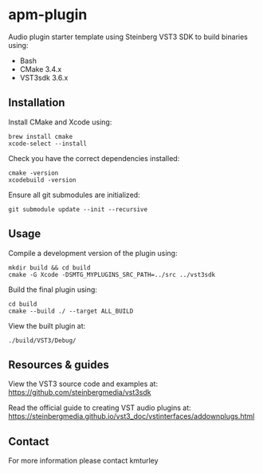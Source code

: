 # apm-plugin

Audio plugin starter template using Steinberg VST3 SDK to build binaries using:

* Bash
* CMake 3.4.x
* VST3sdk 3.6.x


## Installation

Install CMake and Xcode using:

    brew install cmake
    xcode-select --install

Check you have the correct dependencies installed:

    cmake -version
    xcodebuild -version

Ensure all git submodules are initialized:

    git submodule update --init --recursive

## Usage

Compile a development version of the plugin using:

    mkdir build && cd build
    cmake -G Xcode -DSMTG_MYPLUGINS_SRC_PATH=../src ../vst3sdk

Build the final plugin using:

    cd build
    cmake --build ./ --target ALL_BUILD

View the built plugin at:

    ./build/VST3/Debug/


## Resources & guides

View the VST3 source code and examples at:
https://github.com/steinbergmedia/vst3sdk

Read the official guide to creating VST audio plugins at:
https://steinbergmedia.github.io/vst3_doc/vstinterfaces/addownplugs.html


## Contact

For more information please contact kmturley
